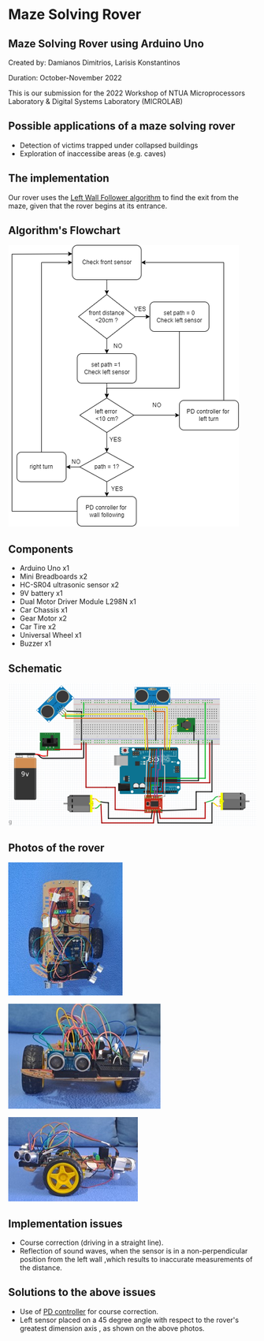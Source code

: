 # Maze Solving Rover
## Maze Solving Rover using Arduino Uno

Created by: Damianos Dimitrios, Larisis Konstantinos

Duration: October-November 2022

This is our submission for the 2022 Workshop of NTUA Microprocessors Laboratory & Digital Systems Laboratory (MICROLAB)

## Possible applications of a maze solving rover

- Detection of victims trapped under collapsed buildings
- Exploration of inaccessibe areas (e.g. caves)

## The implementation

Our rover uses the [Left Wall Follower algorithm](https://en.wikipedia.org/wiki/Maze-solving_algorithm) to find the exit from the maze, given that the rover begins at its entrance.

## Algorithm's Flowchart 

![alt text](https://github.com/DimDam55/Maze-Solving-Rover/blob/main/maze-rover-flowchart.drawio.png?raw=true)

## Components
- Arduino Uno x1
- Mini Breadboards x2
- HC-SR04 ultrasonic sensor x2
- 9V battery x1
- Dual Motor Driver Module L298N x1
- Car Chassis x1
- Gear Motor x2
- Car Tire x2
- Universal Wheel x1
- Buzzer x1

## Schematic 

![alt text](https://github.com/DimDam55/Maze-Solving-Rover/blob/main/schematic.png?raw=true)

## Photos of the rover

![alt text](https://github.com/DimDam55/Maze-Solving-Rover/blob/main/photo_rover1.jpg?raw=true)

![alt text](https://github.com/DimDam55/Maze-Solving-Rover/blob/main/photo_rover2.jpg?raw=true)

![alt text](https://github.com/DimDam55/Maze-Solving-Rover/blob/main/photo_rover3.jpg?raw=true)

## Implementation issues

- Course correction (driving in a straight line).
- Reflection of sound waves, when the sensor is in a non-perpendicular position from the left wall ,which results to inaccurate measurements of the distance.

## Solutions to the above issues

- Use of [PD controller](https://en.wikipedia.org/wiki/PID_controller) for course correction.
- Left sensor placed on a 45 degree angle with respect to the rover's greatest dimension axis , as shown on the above photos.


